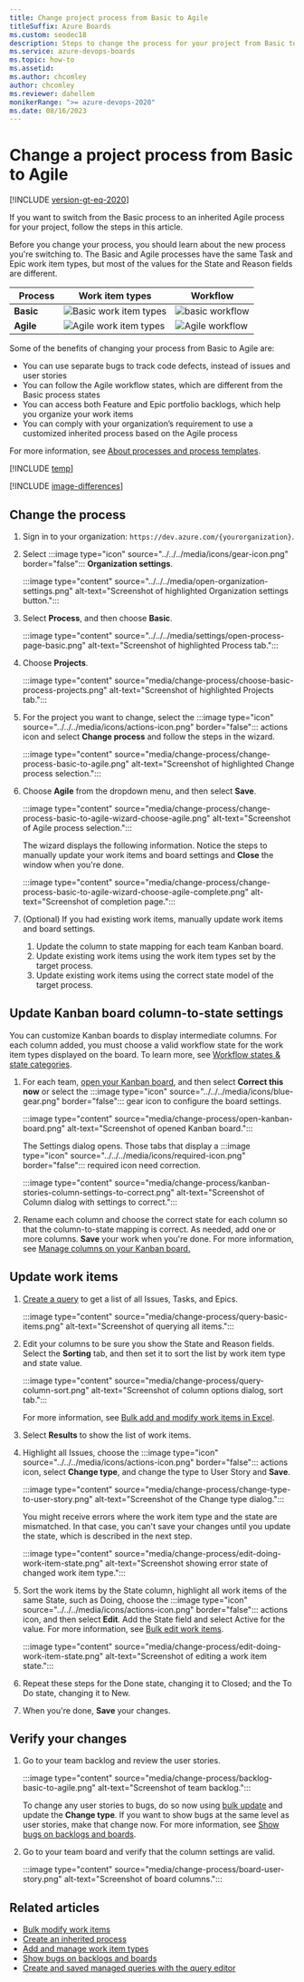 ```yaml
---
title: Change project process from Basic to Agile
titleSuffix: Azure Boards
ms.custom: seodec18
description: Steps to change the process for your project from Basic to Agile.
ms.service: azure-devops-boards
ms.topic: how-to
ms.assetid:
ms.author: chcomley
author: chcomley
ms.reviewer: dahellem
monikerRange: ">= azure-devops-2020"
ms.date: 08/16/2023
---
```


# Change a project process from Basic to Agile

[!INCLUDE [version-gt-eq-2020](../../../includes/version-gt-eq-2020.md)]

If you want to switch from the Basic process to an inherited Agile process for your project, follow the steps in this article.

Before you change your process, you should learn about the new process you're switching to. The Basic and Agile processes have the same Task and Epic work item types, but most of the values for the State and Reason fields are different.

|  Process | Work item types | Workflow |
|------|---------|---------|
|**Basic** | ![Basic work item types](../../../boards/get-started/media/about-boards/basic-process-epics-issues-tasks-2.png)|![basic workflow](../../../boards/get-started/media/track-issues/basic-process-workflow.png)|
|**Agile** | ![Agile work item types](media/scrum-to-agile/agile-process-plan-wits.png)|![Agile workflow](../../../boards/get-started/media/about-boards/agile-process-workflow.png)|

Some of the benefits of changing your process from Basic to Agile are:

- You can use separate bugs to track code defects, instead of issues and user stories
- You can follow the Agile workflow states, which are different from the Basic process states
- You can access both Feature and Epic portfolio backlogs, which help you organize your work items
- You can comply with your organization’s requirement to use a customized inherited process based on the Agile process

For more information, see [About processes and process templates](../../../boards/work-items/guidance/choose-process.md).

<!--- QUESTION: What happens to Analytics data when you do this change?  -->

[!INCLUDE [temp](../includes/prerequisites-change-process.md)]

[!INCLUDE [image-differences](../../../includes/image-differences.md)]

## Change the process

1. Sign in to your organization: ```https://dev.azure.com/{yourorganization}```.

2. Select :::image type="icon" source="../../../media/icons/gear-icon.png" border="false"::: **Organization settings**.

   :::image type="content" source="../../../media/open-organization-settings.png" alt-text="Screenshot of highlighted Organization settings button.":::
3. Select **Process**, and then choose **Basic**.

   :::image type="content" source="../../../media/settings/open-process-page-basic.png" alt-text="Screenshot of highlighted Process tab.":::

4. Choose **Projects**.

   :::image type="content" source="media/change-process/choose-basic-process-projects.png" alt-text="Screenshot of highlighted Projects tab.":::

5. For the project you want to change, select the :::image type="icon" source="../../../media/icons/actions-icon.png" border="false"::: actions icon and select **Change process** and follow the steps in the wizard.

   :::image type="content" source="media/change-process/change-process-basic-to-agile.png" alt-text="Screenshot of highlighted Change process selection.":::

6. Choose **Agile** from the dropdown menu, and then select **Save**.

   :::image type="content" source="media/change-process/change-process-basic-to-agile-wizard-choose-agile.png" alt-text="Screenshot of Agile process selection.":::

   The wizard displays the following information. Notice the steps to manually update your work items and board settings and **Close** the window when you're done.

   :::image type="content" source="media/change-process/change-process-basic-to-agile-wizard-choose-agile-complete.png" alt-text="Screenshot of completion page.":::

7. (Optional) If you had existing work items, manually update work items and board settings.
   1. Update the column to state mapping for each team Kanban board.
   2. Update existing work items using the work item types set by the target process.
   3. Update existing work items using the correct state model of the target process.

## Update Kanban board column-to-state settings

You can customize Kanban boards to display intermediate columns. For each column added, you must choose a valid workflow state for the work item types displayed on the board. To learn more, see [Workflow states & state categories](../../../boards/work-items/workflow-and-state-categories.md).

1. For each team, [open your Kanban board](../../../boards/get-started/plan-track-work.md), and then select **Correct this now** or select the :::image type="icon" source="../../../media/icons/blue-gear.png" border="false"::: gear icon to configure the board settings.

   :::image type="content" source="media/change-process/open-kanban-board.png" alt-text="Screenshot of opened Kanban board.":::

   The Settings dialog opens. Those tabs that display a :::image type="icon" source="../../../media/icons/required-icon.png" border="false"::: required icon need correction.

   :::image type="content" source="media/change-process/kanban-stories-column-settings-to-correct.png" alt-text="Screenshot of Column dialog with settings to correct.":::

2. Rename each column and choose the correct state for each column so that the column-to-state mapping is correct. As needed, add one or more columns. **Save** your work when you're done. For more information, see [Manage columns on your Kanban board.](../../../boards/boards/add-columns.md)

## Update work items

1. [Create a query](../../../boards/queries/using-queries.md) to get a list of all Issues, Tasks, and Epics.

   :::image type="content" source="media/change-process/query-basic-items.png" alt-text="Screenshot of querying all items.":::

2. Edit your columns to be sure you show the State and Reason fields. Select the **Sorting** tab, and then set it to sort the list by work item type and state value.

   :::image type="content" source="media/change-process/query-column-sort.png" alt-text="Screenshot of column options dialog, sort tab.":::

   For more information, see [Bulk add and modify work items in Excel](../../../boards/boards/add-columns.md).

3. Select **Results** to show the list of work items.

4. Highlight all Issues, choose the :::image type="icon" source="../../../media/icons/actions-icon.png" border="false"::: actions icon, select **Change type**, and change the type to User Story and **Save**.

   :::image type="content" source="media/change-process/change-type-to-user-story.png" alt-text="Screenshot of the Change type dialog.":::

   You might receive errors where the work item type and the state are mismatched. In that case, you can't save your changes until you update the state, which is described in the next step.

   :::image type="content" source="media/change-process/edit-doing-work-item-state.png" alt-text="Screenshot showing error state of changed work item type.":::

5. Sort the work items by the State column, highlight all work items of the same State, such as Doing, choose the :::image type="icon" source="../../../media/icons/actions-icon.png" border="false"::: actions icon, and then select **Edit**. Add the State field and select Active for the value. For more information, see [Bulk edit work items](../../../boards/backlogs/bulk-modify-work-items.md).

   :::image type="content" source="media/change-process/edit-doing-work-item-state.png" alt-text="Screenshot of editing a work item state.":::

6. Repeat these steps for the Done state, changing it to Closed; and the To Do state, changing it to New.

7.  When you're done, **Save** your changes.

## Verify your changes

1. Go to your team backlog and review the user stories.

   :::image type="content" source="media/change-process/backlog-basic-to-agile.png" alt-text="Screenshot of team backlog.":::

   To change any user stories to bugs, do so now using [bulk update](../../../boards/boards/add-columns.md) and update the **Change type**. If you want to show bugs at the same level as user stories, make that change now. For more information, see [Show bugs on backlogs and boards](../show-bugs-on-backlog.md).

2. Go to your team board and verify that the column settings are valid.

    :::image type="content" source="media/change-process/board-user-story.png" alt-text="Screenshot of board columns.":::

## Related articles

- [Bulk modify work items](../../../boards/backlogs/bulk-modify-work-items.md)
- [Create an inherited process](./manage-process.md#create-an-inherited-process)
- [Add and manage work item types](./customize-process-work-item-type.md)
- [Show bugs on backlogs and boards](../show-bugs-on-backlog.md)
- [Create and saved managed queries with the query editor](../../../boards/queries/using-queries.md)
